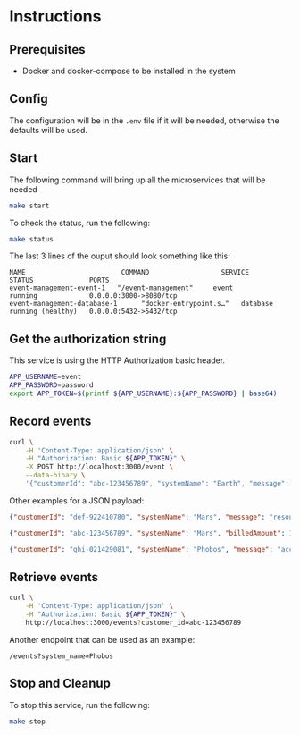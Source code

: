 # Instructions

## Prerequisites

- Docker and docker-compose to be installed in the system

## Config

The configuration will be in the `.env` file if it will be needed, otherwise the defaults will be used.

## Start

The following command will bring up all the microservices that will be needed

```bash
make start
```

To check the status, run the following:

```bash
make status
```

The last 3 lines of the ouput should look something like this:

```
NAME                        COMMAND                  SERVICE             STATUS              PORTS
event-management-event-1   "/event-management"     event               running             0.0.0.0:3000->8080/tcp
event-management-database-1      "docker-entrypoint.s…"   database                  running (healthy)   0.0.0.0:5432->5432/tcp
```

## Get the authorization string

This service is using the HTTP Authorization basic header.

```bash
APP_USERNAME=event
APP_PASSWORD=password
export APP_TOKEN=$(printf ${APP_USERNAME}:${APP_PASSWORD} | base64)
```

## Record events

```bash
curl \
    -H 'Content-Type: application/json' \
    -H "Authorization: Basic ${APP_TOKEN}" \
    -X POST http://localhost:3000/event \
    --data-binary \
    '{"customerId": "abc-123456789", "systemName": "Earth", "message": "account was deleted"}'
```

Other examples for a JSON payload:

```json
{"customerId": "def-922410780", "systemName": "Mars", "message": "resource modified by account"}
```

```json
{"customerId": "abc-123456789", "systemName": "Mars", "billedAmount": 1000, "message": "new account created"}
```

```json
{"customerId": "ghi-021429081", "systemName": "Phobos", "message": "account was deactivated"}
```

## Retrieve events

```bash
curl \
    -H 'Content-Type: application/json' \
    -H "Authorization: Basic ${APP_TOKEN}" \
    http://localhost:3000/events?customer_id=abc-123456789
```

Another endpoint that can be used as an example:

```
/events?system_name=Phobos
```

## Stop and Cleanup

To stop this service, run the following:

```bash
make stop
```
